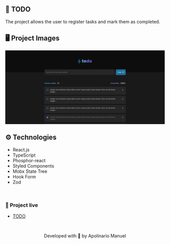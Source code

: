 ## 💚 TODO

The project allows the user to register tasks and mark them as completed.

## 🖥 Project Images

<img src="https://github.com/ap0l1js/todo_app/blob/master/src/assets/todo.png" align="center" />

## ⚙️ Technologies

- React.js
- TypeScript
- Phosphor-react
- Styled Components
- Mobx State Tree
- Hook Form
- Zod

&nbsp;

### 🔗 Project live

- [TODO](https://todo-app-six-theta-26.vercel.app)

&nbsp;

<p align="center">Developed with 💙 by Apolinario Manuel</p>
